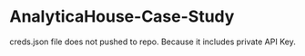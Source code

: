 # AnalyticaHouse-Case-Study

creds.json file does not pushed to repo. Because it includes private API Key.
